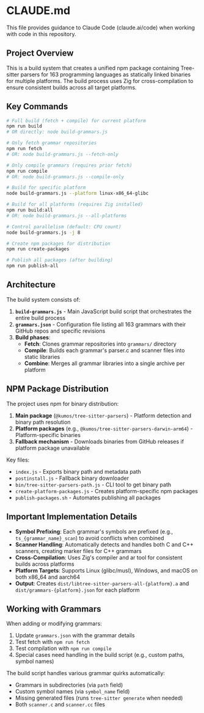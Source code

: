 # CLAUDE.md

This file provides guidance to Claude Code (claude.ai/code) when working with code in this repository.

## Project Overview

This is a build system that creates a unified npm package containing Tree-sitter parsers for 163 programming languages as statically linked binaries for multiple platforms. The build process uses Zig for cross-compilation to ensure consistent builds across all target platforms.

## Key Commands

```bash
# Full build (fetch + compile) for current platform
npm run build
# OR directly: node build-grammars.js

# Only fetch grammar repositories
npm run fetch
# OR: node build-grammars.js --fetch-only

# Only compile grammars (requires prior fetch)
npm run compile
# OR: node build-grammars.js --compile-only

# Build for specific platform
node build-grammars.js --platform linux-x86_64-glibc

# Build for all platforms (requires Zig installed)
npm run build:all
# OR: node build-grammars.js --all-platforms

# Control parallelism (default: CPU count)
node build-grammars.js -j 8

# Create npm packages for distribution
npm run create-packages

# Publish all packages (after building)
npm run publish-all
```

## Architecture

The build system consists of:

1. **`build-grammars.js`** - Main JavaScript build script that orchestrates the entire build process
2. **`grammars.json`** - Configuration file listing all 163 grammars with their GitHub repos and specific revisions
3. **Build phases**:
   - **Fetch**: Clones grammar repositories into `grammars/` directory
   - **Compile**: Builds each grammar's parser.c and scanner files into static libraries
   - **Combine**: Merges all grammar libraries into a single archive per platform

## NPM Package Distribution

The project uses npm for binary distribution:

1. **Main package** (`@kumos/tree-sitter-parsers`) - Platform detection and binary path resolution
2. **Platform packages** (e.g., `@kumos/tree-sitter-parsers-darwin-arm64`) - Platform-specific binaries
3. **Fallback mechanism** - Downloads binaries from GitHub releases if platform package unavailable

Key files:
- `index.js` - Exports binary path and metadata path
- `postinstall.js` - Fallback binary downloader
- `bin/tree-sitter-parsers-path.js` - CLI tool to get binary path
- `create-platform-packages.js` - Creates platform-specific npm packages
- `publish-packages.sh` - Automates publishing all packages

## Important Implementation Details

- **Symbol Prefixing**: Each grammar's symbols are prefixed (e.g., `ts_{grammar_name}_scan`) to avoid conflicts when combined
- **Scanner Handling**: Automatically detects and handles both C and C++ scanners, creating marker files for C++ grammars
- **Cross-Compilation**: Uses Zig's compiler and ar tool for consistent builds across platforms
- **Platform Targets**: Supports Linux (glibc/musl), Windows, and macOS on both x86_64 and aarch64
- **Output**: Creates `dist/libtree-sitter-parsers-all-{platform}.a` and `dist/grammars-{platform}.json` for each platform

## Working with Grammars

When adding or modifying grammars:
1. Update `grammars.json` with the grammar details
2. Test fetch with `npm run fetch`
3. Test compilation with `npm run compile`
4. Special cases need handling in the build script (e.g., custom paths, symbol names)

The build script handles various grammar quirks automatically:
- Grammars in subdirectories (via `path` field)
- Custom symbol names (via `symbol_name` field)
- Missing generated files (runs `tree-sitter generate` when needed)
- Both `scanner.c` and `scanner.cc` files